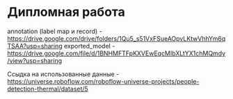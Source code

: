 # Дипломная работа

annotation (label map и record) - https://drive.google.com/drive/folders/1Qu5_s51VxFSueAOpvLKtwVhhYm6qTSAA?usp=sharing
exported_model - https://drive.google.com/file/d/1BNHMFTFpKXVEwEqcMIbXLtYX1chMQmdy/view?usp=sharing

Ссыдка на использованные данные - https://universe.roboflow.com/roboflow-universe-projects/people-detection-thermal/dataset/5
